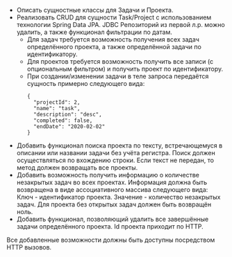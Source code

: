 - Описать сущностные классы для Задачи и Проекта.
- Реализовать CRUD для сущности Task/Project с использованием технологии Spring Data JPA. JDBC Репозиторий из первой л.р. можно удалить, а также функционал фильтрации по датам.
  - Для задач требуется возможность получения всех задач определённого проекта, а также определённой задачи по идентификатору.
  - Для проектов требуется возможность получить все записи (с опциональным фильтром) и получить проект по идентификатору.
  - При создании/изменении задачи в теле запроса передаётся сущность примерно следующего вида:
    ```
    {
      "projectId": 2,
      "name": "task",
      "description": "desc",
      "completed": false,
      "endDate": "2020-02-02"
    }
    ```
- Добавить функционал поиска проекта по тексту, встречающемуся в описании или названии задачи без учёта регистра. Поиск должен осуществляться по вхождению строки. Если текст не передан, то метод должен возвращать все проекты.
- Добавить возможность получить информацию о количестве незакрытых задач во всех проектах. Информация должна быть возвращена в виде ассоциативного массива следующего вида: Ключ - идентификатор проекта. Значение - количество незакрытых задач. Для проекта без открытых задач должен быть возвращён ноль.
- Добавить функционал, позволяющий удалить все завершённые задачи определённого проекта. Id проекта приходит по HTTP.

Все добавленные возможности должны быть доступны посредством HTTP вызовов.
